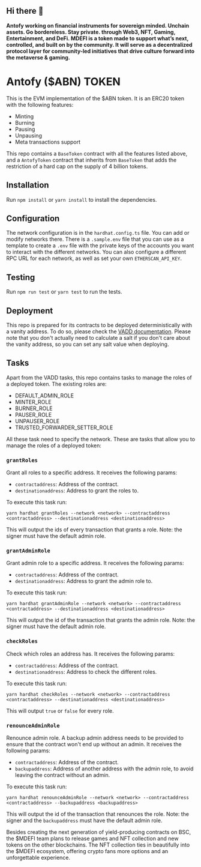 ## Hi there 👋



**Antofy working on financial instruments for sovereign minded. Unchain assets. Go bordereless. Stay private. through Web3, NFT, Gaming, Entertainment, and DeFi. MDEFI is a token made to support what’s next, controlled, and built on by the community. It will serve as a decentralized protocol layer for community-led initiatives that drive culture forward into the metaverse & gaming.**

# Antofy ($ABN)  TOKEN


This is the EVM implementation of the $ABN token. It is an ERC20 token with the following features:

- Minting
- Burning
- Pausing
- Unpausing
- Meta transactions support

This repo contains a `BaseToken` contract with all the features listed above, and a `AntofyToken` contract that inherits from `BaseToken` that adds the restriction of a hard cap on the supply of 4 billion tokens.

## Installation

Run `npm install` or `yarn install` to install the dependencies.

## Configuration

The network configuration is in the `hardhat.config.ts` file. You can add or modify networks there. There is a `.sample.env` file that you can use as a template to create a `.env` file with the private keys of the accounts you want to interact with the different networks. You can also configure a different RPC URL for each network, as well as set your own `ETHERSCAN_API_KEY`.

## Testing

Run `npm run test` or `yarn test` to run the tests.

## Deployment

This repo is prepared for its contracts to be deployed deterministically with a vanity address. To do so, please check the [VADD documentation](VADD.md). Please note that you don't actually need to calculate a salt if you don't care about the vanity address, so you can set any salt value when deploying.

## Tasks

Apart from the VADD tasks, this repo contains tasks to manage the roles of a deployed token. The existing roles are:

- DEFAULT_ADMIN_ROLE
- MINTER_ROLE
- BURNER_ROLE
- PAUSER_ROLE
- UNPAUSER_ROLE
- TRUSTED_FORWARDER_SETTER_ROLE

All these task need to specify the network. These are tasks that allow you to manage the roles of a deployed token:

### `grantRoles`

Grant all roles to a specific address.
It receives the following params:

- `contractaddress`: Address of the contract.
- `destinationaddress`: Address to grant the roles to.

To execute this task run:

```
yarn hardhat grantRoles --network <network> --contractaddress <contractaddress> --destinationaddress <destinationaddress>
```

This will output the ids of every transaction that grants a role.
Note: the signer must have the default admin role.

### `grantAdminRole`

Grant admin role to a specific address.
It receives the following params:

- `contractaddress`: Address of the contract.
- `destinationaddress`: Address to grant the admin role to.

To execute this task run:

```
yarn hardhat grantAdminRole --network <network> --contractaddress <contractaddress> --destinationaddress <destinationaddress>
```

This will output the id of the transaction that grants the admin role.
Note: the signer must have the default admin role.

### `checkRoles`

Check which roles an address has.
It receives the following params:

- `contractaddress`: Address of the contract.
- `destinationaddress`: Address to check the different roles.

To execute this task run:

```
yarn hardhat checkRoles --network <network> --contractaddress <contractaddress> --destinationaddress <destinationaddress>
```

This will output `true` or `false` for every role.

### `renounceAdminRole`

Renounce admin role. A backup admin address needs to be provided to ensure that the contract won't end up without an admin.
It receives the following params:

- `contractaddress`: Address of the contract.
- `backupaddress`: Address of another address with the admin role, to avoid leaving the contract without an admin.

To execute this task run:

```
yarn hardhat renounceAdminRole --network <network> --contractaddress <contractaddress> --backupaddress <backupaddress>
```

This will output the id of the transaction that renounces the role.
Note: the signer and the `backupaddress` must have the default admin role.

Besides creating the next generation of yield-producing contracts on BSC, the $MDEFI team plans to release games and NFT collection and new tokens on the other blockchains. The NFT collection ties in beautifully into the $MDEFI ecosystem, offering crypto fans more options and an unforgettable experience.

